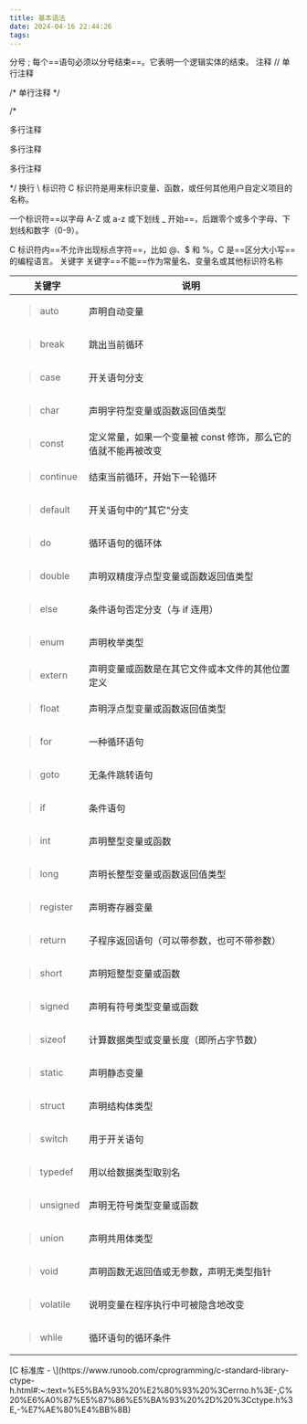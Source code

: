 ```yaml
---
title: 基本语法
date: 2024-04-16 22:44:26
tags: 
---
```


分号 ;
每个==语句必须以分号结束==。它表明一个逻辑实体的结束。
注释
// 单行注释

/\* 单行注释 \*/

/\*

多行注释

多行注释

多行注释

\*/
换行
\\
标识符
C 标识符是用来标识变量、函数，或任何其他用户自定义项目的名称。

一个标识符==以字母 A-Z 或 a-z 或下划线 \_ 开始==，后跟零个或多个字母、下划线和数字（0-9）。

C 标识符内==不允许出现标点字符==，比如 @、\$ 和 %。C 是==区分大小写==的编程语言。
关键字
关键字==不能==作为常量名、变量名或其他标识符名称
<table>
<colgroup>
<col style="width: 22%" />
<col style="width: 77%" />
</colgroup>
<thead>
<tr class="header">
<th>关键字</th>
<th>说明</th>
</tr>
</thead>
<tbody>
<tr class="odd">
<td><blockquote>
<p>auto</p>
</blockquote></td>
<td>声明自动变量</td>
</tr>
<tr class="even">
<td><blockquote>
<p>break</p>
</blockquote></td>
<td>跳出当前循环</td>
</tr>
<tr class="odd">
<td><blockquote>
<p>case</p>
</blockquote></td>
<td>开关语句分支</td>
</tr>
<tr class="even">
<td><blockquote>
<p>char</p>
</blockquote></td>
<td>声明字符型变量或函数返回值类型</td>
</tr>
<tr class="odd">
<td><blockquote>
<p>const</p>
</blockquote></td>
<td>定义常量，如果一个变量被 const 修饰，那么它的值就不能再被改变</td>
</tr>
<tr class="even">
<td><blockquote>
<p>continue</p>
</blockquote></td>
<td>结束当前循环，开始下一轮循环</td>
</tr>
<tr class="odd">
<td><blockquote>
<p>default</p>
</blockquote></td>
<td>开关语句中的"其它"分支</td>
</tr>
<tr class="even">
<td><blockquote>
<p>do</p>
</blockquote></td>
<td>循环语句的循环体</td>
</tr>
<tr class="odd">
<td><blockquote>
<p>double</p>
</blockquote></td>
<td>声明双精度浮点型变量或函数返回值类型</td>
</tr>
<tr class="even">
<td><blockquote>
<p>else</p>
</blockquote></td>
<td>条件语句否定分支（与 if 连用）</td>
</tr>
<tr class="odd">
<td><blockquote>
<p>enum</p>
</blockquote></td>
<td>声明枚举类型</td>
</tr>
<tr class="even">
<td><blockquote>
<p>extern</p>
</blockquote></td>
<td>声明变量或函数是在其它文件或本文件的其他位置定义</td>
</tr>
<tr class="odd">
<td><blockquote>
<p>float</p>
</blockquote></td>
<td>声明浮点型变量或函数返回值类型</td>
</tr>
<tr class="even">
<td><blockquote>
<p>for</p>
</blockquote></td>
<td>一种循环语句</td>
</tr>
<tr class="odd">
<td><blockquote>
<p>goto</p>
</blockquote></td>
<td>无条件跳转语句</td>
</tr>
<tr class="even">
<td><blockquote>
<p>if</p>
</blockquote></td>
<td>条件语句</td>
</tr>
<tr class="odd">
<td><blockquote>
<p>int</p>
</blockquote></td>
<td>声明整型变量或函数</td>
</tr>
<tr class="even">
<td><blockquote>
<p>long</p>
</blockquote></td>
<td>声明长整型变量或函数返回值类型</td>
</tr>
<tr class="odd">
<td><blockquote>
<p>register</p>
</blockquote></td>
<td>声明寄存器变量</td>
</tr>
<tr class="even">
<td><blockquote>
<p>return</p>
</blockquote></td>
<td>子程序返回语句（可以带参数，也可不带参数）</td>
</tr>
<tr class="odd">
<td><blockquote>
<p>short</p>
</blockquote></td>
<td>声明短整型变量或函数</td>
</tr>
<tr class="even">
<td><blockquote>
<p>signed</p>
</blockquote></td>
<td>声明有符号类型变量或函数</td>
</tr>
<tr class="odd">
<td><blockquote>
<p>sizeof</p>
</blockquote></td>
<td>计算数据类型或变量长度（即所占字节数）</td>
</tr>
<tr class="even">
<td><blockquote>
<p>static</p>
</blockquote></td>
<td>声明静态变量</td>
</tr>
<tr class="odd">
<td><blockquote>
<p>struct</p>
</blockquote></td>
<td>声明结构体类型</td>
</tr>
<tr class="even">
<td><blockquote>
<p>switch</p>
</blockquote></td>
<td>用于开关语句</td>
</tr>
<tr class="odd">
<td><blockquote>
<p>typedef</p>
</blockquote></td>
<td>用以给数据类型取别名</td>
</tr>
<tr class="even">
<td><blockquote>
<p>unsigned</p>
</blockquote></td>
<td>声明无符号类型变量或函数</td>
</tr>
<tr class="odd">
<td><blockquote>
<p>union</p>
</blockquote></td>
<td>声明共用体类型</td>
</tr>
<tr class="even">
<td><blockquote>
<p>void</p>
</blockquote></td>
<td>声明函数无返回值或无参数，声明无类型指针</td>
</tr>
<tr class="odd">
<td><blockquote>
<p>volatile</p>
</blockquote></td>
<td>说明变量在程序执行中可被隐含地改变</td>
</tr>
<tr class="even">
<td><blockquote>
<p>while</p>
</blockquote></td>
<td>循环语句的循环条件</td>
</tr>
</tbody>
</table>
[C 标准库 - \<ctype.h\>](https://www.runoob.com/cprogramming/c-standard-library-ctype-h.html#:~:text=%E5%BA%93%20%E2%80%93%20%3Cerrno.h%3E-,C%20%E6%A0%87%E5%87%86%E5%BA%93%20%2D%20%3Cctype.h%3E,-%E7%AE%80%E4%BB%8B)
